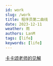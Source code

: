 ```yaml
---
id: work
slug: /work
title: 程序员第二曲线
date: 2023-12-11
weather: 雨
authors: LanM
tags: [life]
keywords: [life]
---
```


[卡卡颂老师的见解](https://mp.weixin.qq.com/s/7bzMW81r83WPioE8S4VxPg)
